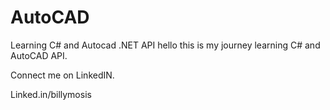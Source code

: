 # AutoCAD
Learning C# and Autocad .NET API
hello this is my journey learning C# and AutoCAD API.

Connect me on LinkedIN.

Linked.in/billymosis

